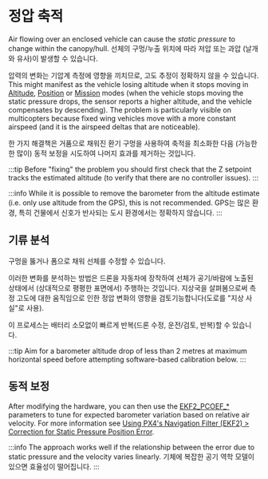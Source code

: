 # 정압 축적

Air flowing over an enclosed vehicle can cause the _static pressure_ to change within the canopy/hull.
선체의 구멍/누출 위치에 따라 저압 또는 과압 (날개와 유사)이 발생할 수 있습니다.

압력의 변화는 기압계 측정에 영향을 끼치므로, 고도 추정이 정확하지 않을 수 있습니다.
This might manifest as the vehicle losing altitude when it stops moving in [Altitude](../flight_modes_mc/altitude.md), [Position](../flight_modes_mc/position.md) or [Mission](../flight_modes_mc/mission.md) modes (when the vehicle stops moving the static pressure drops, the sensor reports a higher altitude, and the vehicle compensates by descending).
The problem is particularly visible on multicopters because fixed wing vehicles move with a more constant airspeed (and it is the airspeed deltas that are noticeable).

한 가지 해결책은 거품으로 채워진 환기 구멍을 사용하여 축적을 최소화한 다음 (가능한 한 많이) 동적 보정을 시도하여 나머지 효과를 제거하는 것입니다.

:::tip
Before "fixing" the problem you should first check that the Z setpoint tracks the estimated altitude (to verify that there are no controller issues).
:::

:::info
While it is possible to remove the barometer from the altitude estimate (i.e. only use altitude from the GPS), this is not recommended.
GPS는 많은 환경, 특히 건물에서 신호가 반사되는 도시 환경에서는 정확하지 않습니다.
:::

## 기류 분석

구멍을 뚫거나 폼으로 채워 선체를 수정할 수 있습니다.

이러한 변화를 분석하는 방법은 드론을 자동차에 장착하여 선체가 공기/바람에 노출된 상태에서 (상대적으로 평평한 표면에서) 주행하는 것입니다.
지상국을 살펴봄으로써 측정 고도에 대한 움직임으로 인한 정압 변화의 영향을 검토기능합니다(도로를 "지상 사실"로 사용).

이 프로세스는 배터리 소모없이 빠르게 반복(드론 수정, 운전/검토, 반복)할 수 있습니다.

:::tip
Aim for a barometer altitude drop of less than 2 metres at maximum horizontal speed before attempting software-based calibration below.
:::

## 동적 보정

After modifying the hardware, you can then use the [EKF2_PCOEF\_\*](../advanced_config/parameter_reference.md#EKF2_PCOEF_XN) parameters to tune for expected barometer variation based on relative air velocity.
For more information see [Using PX4's Navigation Filter (EKF2) > Correction for Static Pressure Position Error](../advanced_config/tuning_the_ecl_ekf.md#correction-for-static-pressure-position-error).

:::info
The approach works well if the relationship between the error due to static pressure and the velocity varies linearly.
기체에 복잡한 공기 역학 모델이 있으면 효율성이 떨어집니다.
:::

